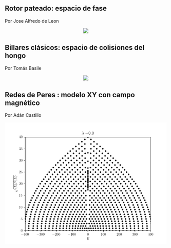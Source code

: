 ## Rotor pateado: espacio de fase
Por Jose Alfredo de Leon

<p align="center">
  <img src="https://github.com/deleonja/caos_cuantico/blob/main/rotor_pateado/rotor_pateado.gif">
</p>

## Billares clásicos: espacio de colisiones del hongo
Por Tomás Basile

<p align="center">
  <img src="https://github.com/deleonja/caos_cuantico/blob/main/Billares/Hongo.gif">
</p>

## Redes de Peres : modelo XY con campo magnético
Por Adán Castillo

<p align="center">
  <img src="https://github.com/deleonja/caos_cuantico/blob/main/peres_lattices/peres_lattice_XY_with_field.gif">
</p>
